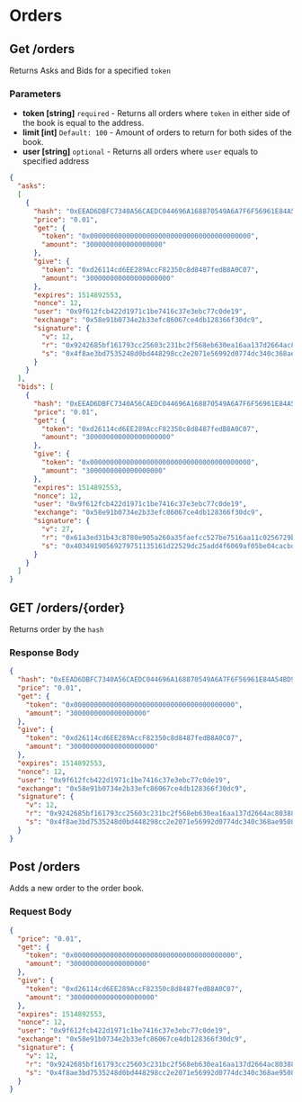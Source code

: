 # Orders

## Get /orders

Returns Asks and Bids for a specified ```token```

### Parameters
* **token [string]** ```required``` - Returns all orders where ```token``` in either side of the book is equal to the address. 
* **limit [int]** ```Default: 100``` - Amount of orders to return for both sides of the book. 
* **user [string]** ```optional``` - Returns all orders where ```user``` equals to specified address

```json
{
  "asks": 
  [
    {
      "hash": "0xEEAD6DBFC7340A56CAEDC044696A168870549A6A7F6F56961E84A54BD9970B8A",
      "price": "0.01",
      "get": {
        "token": "0x0000000000000000000000000000000000000000",
        "amount": "3000000000000000000"
      },
      "give": {
        "token": "0xd26114cd6EE289AccF82350c8d8487fedB8A0C07",
        "amount": "300000000000000000000"
      },
      "expires": 1514892553,
      "nonce": 12,
      "user": "0x9f612fcb422d1971c1be7416c37e3ebc77c0de19",
      "exchange": "0x58e91b0734e2b33efc86067ce4db128366f30dc9",
      "signature": {
        "v": 12,
        "r": "0x9242685bf161793cc25603c231bc2f568eb630ea16aa137d2664ac8038825608",
        "s": "0x4f8ae3bd7535248d0bd448298cc2e2071e56992d0774dc340c368ae950852ada"
      }
    }
  ],
  "bids": [
    {
      "hash": "0xEEAD6DBFC7340A56CAEDC044696A168870549A6A7F6F56961E84A54BD9970B8A",
      "price": "0.01",
      "get": {
        "token": "0xd26114cd6EE289AccF82350c8d8487fedB8A0C07",
        "amount": "300000000000000000000"
      },
      "give": {
        "token": "0x0000000000000000000000000000000000000000",
        "amount": "3000000000000000000"
      },
      "expires": 1514892553,
      "nonce": 12,
      "user": "0x9f612fcb422d1971c1be7416c37e3ebc77c0de19",
      "exchange": "0x58e91b0734e2b33efc86067ce4db128366f30dc9",        
      "signature": {
        "v": 27,
        "r": "0x61a3ed31b43c8780e905a260a35faefcc527be7516aa11c0256729b5b351bc33",
        "s": "0x40349190569279751135161d22529dc25add4f6069af05be04cacbda2ace2254"
      }
    }
  ]
}
```

## GET /orders/{order}

Returns order by the ```hash```

### Response Body

```json
{
  "hash": "0xEEAD6DBFC7340A56CAEDC044696A168870549A6A7F6F56961E84A54BD9970B8A",
  "price": "0.01",
  "get": {
    "token": "0x0000000000000000000000000000000000000000",
    "amount": "3000000000000000000"
  },
  "give": {
    "token": "0xd26114cd6EE289AccF82350c8d8487fedB8A0C07",
    "amount": "300000000000000000000"
  },
  "expires": 1514892553,
  "nonce": 12,
  "user": "0x9f612fcb422d1971c1be7416c37e3ebc77c0de19",
  "exchange": "0x58e91b0734e2b33efc86067ce4db128366f30dc9",
  "signature": {
    "v": 12,
    "r": "0x9242685bf161793cc25603c231bc2f568eb630ea16aa137d2664ac8038825608",
    "s": "0x4f8ae3bd7535248d0bd448298cc2e2071e56992d0774dc340c368ae950852ada"
  }
}
```

## Post /orders

Adds a new order to the order book.

### Request Body

```json
{
  "price": "0.01",
  "get": {
    "token": "0x0000000000000000000000000000000000000000",
    "amount": "3000000000000000000"
  },
  "give": {
    "token": "0xd26114cd6EE289AccF82350c8d8487fedB8A0C07",
    "amount": "300000000000000000000"
  },
  "expires": 1514892553,
  "nonce": 12,
  "user": "0x9f612fcb422d1971c1be7416c37e3ebc77c0de19",
  "exchange": "0x58e91b0734e2b33efc86067ce4db128366f30dc9",
  "signature": {
    "v": 12,
    "r": "0x9242685bf161793cc25603c231bc2f568eb630ea16aa137d2664ac8038825608",
    "s": "0x4f8ae3bd7535248d0bd448298cc2e2071e56992d0774dc340c368ae950852ada"
  }
}
```